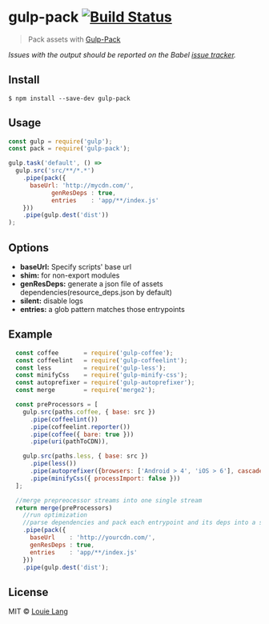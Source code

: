# gulp-pack [![Build Status](https://travis-ci.org/cainiaokan/gulp-pack.svg?branch=master)](https://travis-ci.org/pack/gulp-pack)

> Pack assets with [Gulp-Pack](https://github.com/cainiaokan/gulp-pack)

*Issues with the output should be reported on the Babel [issue tracker](https://github.com/cainiaokan/gulp-pack/issues).*

## Install
```
$ npm install --save-dev gulp-pack
```

## Usage

```js
const gulp = require('gulp');
const pack = require('gulp-pack');

gulp.task('default', () =>
  gulp.src('src/**/*.*')
    .pipe(pack({
      baseUrl: 'http://mycdn.com/',
            genResDeps : true,
            entries    : 'app/**/index.js'
    }))
    .pipe(gulp.dest('dist'))
);
```

## Options

* __baseUrl:__ 
    Specify scripts' base url
* __shim:__ for non-export modules
* __genResDeps:__ generate a json file of assets dependencies(resource_deps.json by default)
* __silent:__ disable logs
* __entries:__ a glob pattern matches those entrypoints

## Example
```js
  const coffee       = require('gulp-coffee');
  const coffeelint   = require('gulp-coffeelint');
  const less         = require('gulp-less');
  const minifyCss    = require('gulp-minify-css');
  const autoprefixer = require('gulp-autoprefixer');
  const merge        = require('merge2');

  const preProcessors = [
    gulp.src(paths.coffee, { base: src })
      .pipe(coffeelint())
      .pipe(coffeelint.reporter())
      .pipe(coffee({ bare: true }))
      .pipe(uri(pathToCDN)),

    gulp.src(paths.less, { base: src })
      .pipe(less())
      .pipe(autoprefixer({browsers: ['Android > 4', 'iOS > 6'], cascade: false}))
      .pipe(minifyCss({ processImport: false }))
  ];

  //merge prepreocessor streams into one single stream
  return merge(preProcessors)
    //run optimization
    //parse dependencies and pack each entrypoint and its deps into a single file
    .pipe(pack({
      baseUrl    : 'http://yourcdn.com/',
      genResDeps : true,
      entries    : 'app/**/index.js'
    }))
    .pipe(gulp.dest('dist');
```
## License

MIT © [Louie Lang](https://github.com/cainiaokan)


